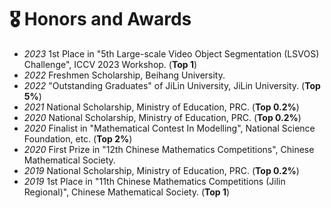 # 🎖 Honors and Awards
- *2023* 1st Place in "5th Large-scale Video Object Segmentation (LSVOS) Challenge", ICCV 2023 Workshop. (<b>Top 1</b>)
- *2022* Freshmen Scholarship, Beihang University.
- *2022* "Outstanding Graduates" of JiLin University, JiLin University. (<b>Top 5%</b>) 
- *2021* National Scholarship, Ministry of Education, PRC. (<b>Top 0.2%</b>)
- *2020* National Scholarship, Ministry of Education, PRC. (<b>Top 0.2%</b>)
- *2020* Finalist in "Mathematical Contest In Modelling", National Science Foundation, etc. (<b>Top 2%</b>)
- *2020* First Prize in "12th Chinese Mathematics Competitions", Chinese Mathematical Society.
- *2019* National Scholarship, Ministry of Education, PRC. (<b>Top 0.2%</b>)
- *2019* 1st Place in "11th Chinese Mathematics Competitions (Jilin Regional)", Chinese Mathematical Society. (<b>Top 1</b>)

